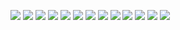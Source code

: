 ![](https://i.loli.net/2020/09/05/TgBRjNEDv36ZyhI.png)
![](https://i.loli.net/2020/09/05/Kh4avgsQ5IbzJXE.png)
![](https://i.loli.net/2020/09/05/KHEyTtsdSvopPMA.png)
![](https://i.loli.net/2020/09/05/myCKEeXt41BpQTZ.png)
![](https://i.loli.net/2020/09/05/AevfqD26lRaPxtV.png)
![](https://i.loli.net/2020/09/05/EaGn3pm1kCKcFsQ.png)
![](https://i.loli.net/2020/09/05/YWi5qI8XNDSVOKv.png)
![](https://i.loli.net/2020/09/05/t43ohvUTBVgCanM.png)
![](https://i.loli.net/2020/09/05/ugq6Y9Z7AkizJKx.png)
![](https://i.loli.net/2020/09/05/pzGx12WfiYjSAar.png)
![](https://i.loli.net/2020/09/05/OfrLqD4hYsdJu82.png)
![](https://i.loli.net/2020/09/05/sXpgmb4LTVAxrMR.png)
![](https://i.loli.net/2020/09/05/nHfsNc2dzxDvJqW.png)